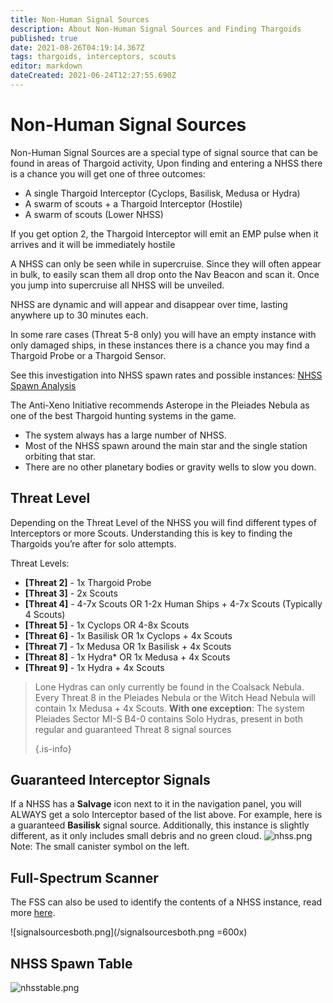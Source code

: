 ```yaml
---
title: Non-Human Signal Sources
description: About Non-Human Signal Sources and Finding Thargoids
published: true
date: 2021-08-26T04:19:14.367Z
tags: thargoids, interceptors, scouts
editor: markdown
dateCreated: 2021-06-24T12:27:55.690Z
---
```


# Non-Human Signal Sources
Non-Human Signal Sources are a special type of signal source that can be found in areas of Thargoid activity, Upon finding and entering a NHSS there is a chance you will get one of three outcomes:

- A single Thargoid Interceptor (Cyclops, Basilisk, Medusa or Hydra)
- A swarm of scouts + a Thargoid Interceptor (Hostile)
- A swarm of scouts (Lower NHSS)

If you get option 2, the Thargoid Interceptor will emit an EMP pulse when it arrives and it will be immediately hostile

A NHSS can only be seen while in supercruise. Since they will often appear in bulk, to easily scan them all drop onto the Nav Beacon and scan it. Once you jump into supercruise all NHSS will be unveiled.

NHSS are dynamic and will appear and disappear over time, lasting anywhere up to 30 minutes each.

In some rare cases (Threat 5-8 only) you will have an empty instance with only damaged ships, in these instances there is a chance you may find a Thargoid Probe or a Thargoid Sensor.

See this investigation into NHSS spawn rates and possible instances: [NHSS Spawn Analysis](https://docs.google.com/spreadsheets/d/e/2PACX-1vRbZ2vWwaUPZlSx9Olg8o8Ml0xGVXQ8Ks7wtYycWfXymCZjn30tvP76fc5ACM1mx_O0ZvYBqI6VW3sa/pubhtml)

The Anti-Xeno Initiative recommends Asterope in the Pleiades Nebula as one of the best Thargoid hunting systems in the game.

- The system always has a large number of NHSS.
- Most of the NHSS spawn around the main star and the single station orbiting that star.
- There are no other planetary bodies or gravity wells to slow you down.

## Threat Level
Depending on the Threat Level of the NHSS you will find different types of Interceptors or more Scouts. Understanding this is key to finding the Thargoids you’re after for solo attempts.

Threat Levels:

- **[Threat 2]** - 1x Thargoid Probe
- **[Threat 3]** - 2x Scouts
- **[Threat 4]** - 4-7x Scouts OR 1-2x Human Ships + 4-7x Scouts (Typically 4 Scouts)
- **[Threat 5]** - 1x Cyclops OR 4-8x Scouts
- **[Threat 6]** - 1x Basilisk OR 1x Cyclops + 4x Scouts
- **[Threat 7]** - 1x Medusa OR 1x Basilisk + 4x Scouts
- **[Threat 8]** - 1x Hydra* OR 1x Medusa + 4x Scouts
- **[Threat 9]** - 1x Hydra + 4x Scouts

> Lone Hydras can only currently be found in the Coalsack Nebula. Every Threat 8 in the Pleiades Nebula or the Witch Head Nebula will contain 1x Medusa + 4x Scouts. **With one exception**: The system Pleiades Sector MI-S B4-0 contains Solo Hydras, present in both regular and guaranteed Threat 8 signal sources 
> 
> {.is-info}

## Guaranteed Interceptor Signals
If a NHSS has a **Salvage** icon next to it in the navigation panel, you will ALWAYS get a solo Interceptor based of the list above. For example, here is a guaranteed **Basilisk** signal source. Additionally, this instance is slightly different, as it only includes small debris and no green cloud. ![nhss.png](/img/nhss.png) Note: The small canister symbol on the left.

## Full-Spectrum Scanner
The FSS can also be used to identify the contents of a NHSS instance, read more [here](https://wiki.antixenoinitiative.com/en/nhssviafss).

!\[signalsourcesboth.png\](/signalsourcesboth.png =600x)

## NHSS Spawn Table
![nhsstable.png](/img/nhsstable.png)